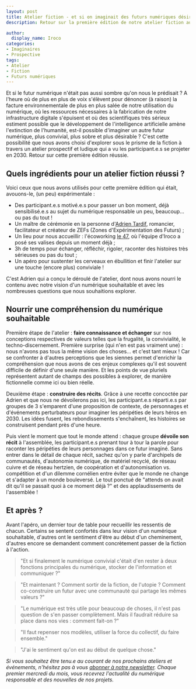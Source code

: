```yaml
---
layout: post
title: Atelier fiction - et si on imaginait des futurs numériques désirables ?
description: Retour sur la première édition de notre atelier fiction autour du numérique sobre, convivial et désirable.

author:
  display_name: Iroco
categories:
- Imaginaires
- Prospective
tags:
- Atelier
- Fiction
- Futurs numériques
---
```


Et si le futur numérique n'était pas aussi sombre qu'on nous le prédisait ? A l'heure où de plus en plus de voix s'élèvent pour dénoncer (à raison) la facture environnementale de plus en plus salée de notre utilisation du numérique, où les ressources nécessaires à la fabrication de notre infrastructure digitale s'épuisent et où des scientifiques très sérieux estiment possible que le développement de l'intelligence artificielle amène l'extinction de l'humanité, est-il possible d'imaginer un autre futur numérique, plus convivial, plus sobre et plus désirable ? C'est cette possibilité que nous avons choisi d'explorer sous le prisme de la fiction à travers un atelier prospectif et ludique qui a vu les participant.e.s se projeter en 2030. Retour sur cette première édition réussie.

## Quels ingrédients pour un atelier fiction réussi ?

Voici ceux que nous avons utilisés pour cette première édition qui était, avouons-le, (un peu) expérimentale :
- Des participant.e.s motivé.e.s pour passer un bon moment, déjà sensibilisé.e.s au sujet du numérique responsable un peu, beaucoup... ou pas du tout !
- Un maître de cérémonie en la personne d'[Adrien Tardif](https://ponsamaro.substack.com/about), romancier, facilitateur et créateur de ZEFs (Zones d'Expérimentation des Futurs) ;
- Un lieu pour nous accueillir : l'écoworking [le 47](https://opencollective.com/le-47), où l'équipe d'Iroco a posé ses valises depuis un moment déjà ;
- 3h de temps pour échanger, réfléchir, rigoler, raconter des histoires très sérieuses ou pas du tout ;
- Un apéro pour sustenter les cerveaux en ébullition et finir l'atelier sur une touche (encore plus) conviviale !

C'est Adrien qui a conçu le déroulé de l'atelier, dont nous avons nourri le contenu avec notre vision d'un numérique souhaitable et avec les nombreuses questions que nous souhaitions explorer.

## Nourrir une compréhension du numérique souhaitable

Première étape de l'atelier : **faire connaissance et échanger** sur nos conceptions respectives de valeurs telles que la frugalité, la convivialité, le techno-discernement. Première surprise (qui n'en est pas vraiment une) : nous n'avons pas tous la même vision des choses... et c'est tant mieux ! Car se confronter à d'autres perceptions que les siennes permet d'enrichir la compréhension que nous avons de ces enjeux complexes qu'il est souvent difficile de définir d'une seule manière. Et les points de vue pluriels représentent autant de champs des possibles à explorer, de manière fictionnelle comme ici ou bien réelle.

Deuxième étape : **construire des récits**. Grâce à une recette concoctée par Adrien et que nous ne dévoilerons pas ici, les participant.e.s réparti.e.s par groupes de 3 s'emparent d'une proposition de contexte, de personnages et d'événements perturbateurs pour imaginer les péripéties de leurs héros en 2030. Les idées fusent, les rebondissements s'enchaînent, les histoires se construisent pendant près d'une heure. 

Puis vient le moment que tout le monde attend : chaque groupe **dévoile son récit** à l'assemblée, les participant.e.s prenant tour à tour la parole pour raconter les péripéties de leurs personnages dans ce futur imaginé. Sans entrer dans le détail de chaque récit, sachez qu'on y parle d'archipels de communautés, d'autonomie numérique, de matériel recyclé, de réseau cuivre et de réseau hertzien, de coopération et d'autonomisation vs. compétition et d'un dilemme cornélien entre éviter que le monde ne change et s'adapter à un monde bouleversé. Le tout ponctué de "attends on avait dit qu'il se passait quoi à ce moment déjà ?" et des applaudissements de l'assemblée !

## Et après ?

Avant l'apéro, un dernier tour de table pour recueillir les ressentis de chacun. Certains se sentent confortés dans leur vision d'un numérique souhaitable, d'autres ont le sentiment d'être au début d'un cheminement, d'autres encore se demandent comment concrètement passer de la fiction à l'action.

> "Et si finalement le numérique convivial c'était d'en rester à deux fonctions principales du numérique, stocker de l'information et communiquer ?"

> "Et maintenant ? Comment sortir de la fiction, de l'utopie ? Comment co-construire un futur avec une communauté qui partage les mêmes valeurs ?"

> "Le numérique est très utile pour beaucoup de choses, il n'est pas question de s'en passer complètement. Mais il faudrait réduire sa place dans nos vies : comment fait-on ?"

> "Il faut repenser nos modèles, utiliser la force du collectif, du faire ensemble."

> "J'ai le sentiment qu'on est au début de quelque chose."

*Si vous souhaitez être tenu.e au courant de nos prochains ateliers et événements, n'hésitez pas à vous [abonner à notre newsletter](https://iroco.co/newsletter). Chaque premier mercredi du mois, vous recevrez l'actualité du numérique responsable et des nouvelles de nos projets.*
